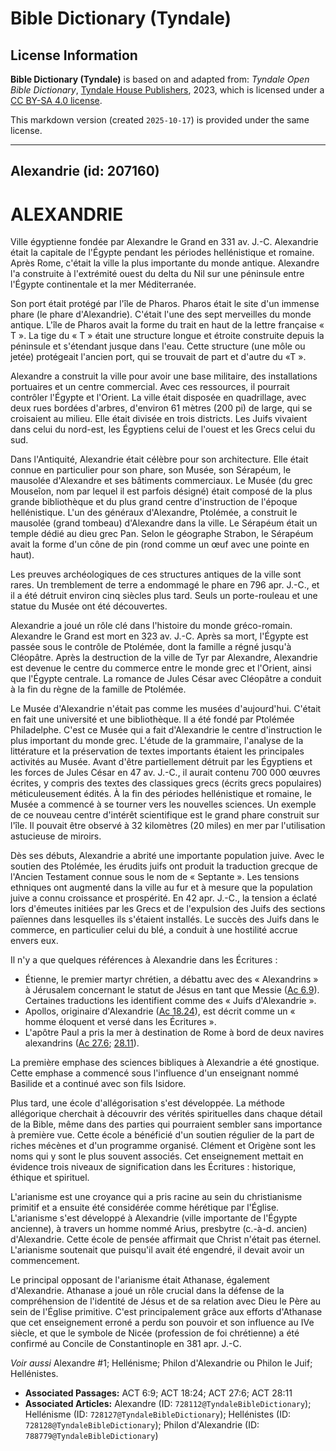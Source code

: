 # Bible Dictionary (Tyndale)

## License Information

**Bible Dictionary (Tyndale)** is based on and adapted from: _Tyndale Open Bible Dictionary_, [Tyndale House Publishers](https://tyndaleopenresources.com/), 2023, which is licensed under a [CC BY-SA 4.0 license](https://creativecommons.org/licenses/by-sa/4.0/legalcode.en).

This markdown version (created `2025-10-17`) is provided under the same license.



--------------------------------

## Alexandrie (id: 207160)

ALEXANDRIE
==========

Ville égyptienne fondée par Alexandre le Grand en 331 av. J.\-C. Alexandrie était la capitale de l'Égypte pendant les périodes hellénistique et romaine. Après Rome, c'était la ville la plus importante du monde antique. Alexandre l'a construite à l'extrémité ouest du delta du Nil sur une péninsule entre l'Égypte continentale et la mer Méditerranée.

Son port était protégé par l'île de Pharos. Pharos était le site d'un immense phare (le phare d'Alexandrie). C'était l'une des sept merveilles du monde antique. L'île de Pharos avait la forme du trait en haut de la lettre française « T ». La tige du « T » était une structure longue et étroite construite depuis la péninsule et s'étendant jusque dans l'eau. Cette structure (une môle ou jetée) protégeait l'ancien port, qui se trouvait de part et d'autre du «T ».

Alexandre a construit la ville pour avoir une base militaire, des installations portuaires et un centre commercial. Avec ces ressources, il pourrait contrôler l'Égypte et l'Orient. La ville était disposée en quadrillage, avec deux rues bordées d'arbres, d'environ 61 mètres (200 pi) de large, qui se croisaient au milieu. Elle était divisée en trois districts. Les Juifs vivaient dans celui du nord\-est, les Égyptiens celui de l'ouest et les Grecs celui du sud.

Dans l'Antiquité, Alexandrie était célèbre pour son architecture. Elle était connue en particulier pour son phare, son Musée, son Sérapéum, le mausolée d'Alexandre et ses bâtiments commerciaux. Le Musée (du grec Mouseîon, nom par lequel il est parfois désigné) était composé de la plus grande bibliothèque et du plus grand centre d'instruction de l'époque hellénistique. L'un des généraux d'Alexandre, Ptolémée, a construit le mausolée (grand tombeau) d'Alexandre dans la ville. Le Sérapéum était un temple dédié au dieu grec Pan. Selon le géographe Strabon, le Sérapéum avait la forme d'un cône de pin (rond comme un œuf avec une pointe en haut).

Les preuves archéologiques de ces structures antiques de la ville sont rares. Un tremblement de terre a endommagé le phare en 796 apr. J.\-C., et il a été détruit environ cinq siècles plus tard. Seuls un porte\-rouleau et une statue du Musée ont été découvertes.

Alexandrie a joué un rôle clé dans l'histoire du monde gréco\-romain. Alexandre le Grand est mort en 323 av. J.\-C. Après sa mort, l'Égypte est passée sous le contrôle de Ptolémée, dont la famille a régné jusqu'à Cléopâtre. Après la destruction de la ville de Tyr par Alexandre, Alexandrie est devenue le centre du commerce entre le monde grec et l'Orient, ainsi que l'Égypte centrale. La romance de Jules César avec Cléopâtre a conduit à la fin du règne de la famille de Ptolémée.

Le Musée d'Alexandrie n'était pas comme les musées d'aujourd'hui. C'était en fait une université et une bibliothèque. Il a été fondé par Ptolémée Philadelphe. C'est ce Musée qui a fait d'Alexandrie le centre d'instruction le plus important du monde grec. L'étude de la grammaire, l'analyse de la littérature et la préservation de textes importants étaient les principales activités au Musée. Avant d'être partiellement détruit par les Égyptiens et les forces de Jules César en 47 av. J.\-C., il aurait contenu 700 000 œuvres écrites, y compris des textes des classiques grecs (écrits grecs populaires) méticuleusement édités. À la fin des périodes hellénistique et romaine, le Musée a commencé à se tourner vers les nouvelles sciences. Un exemple de ce nouveau centre d'intérêt scientifique est le grand phare construit sur l'île. Il pouvait être observé à 32 kilomètres (20 miles) en mer par l'utilisation astucieuse de miroirs.

Dès ses débuts, Alexandrie a abrité une importante population juive. Avec le soutien des Ptolémée, les érudits juifs ont produit la traduction grecque de l'Ancien Testament connue sous le nom de « Septante ». Les tensions ethniques ont augmenté dans la ville au fur et à mesure que la population juive a connu croissance et prospérité. En 42 apr. J.\-C., la tension a éclaté lors d'émeutes initiées par les Grecs et de l'expulsion des Juifs des sections païennes dans lesquelles ils s'étaient installés. Le succès des Juifs dans le commerce, en particulier celui du blé, a conduit à une hostilité accrue envers eux.

Il n'y a que quelques références à Alexandrie dans les Écritures :

* Étienne, le premier martyr chrétien, a débattu avec des « Alexandrins » à Jérusalem concernant le statut de Jésus en tant que Messie ([Ac 6\.9](https://ref.ly/Acts6:9)). Certaines traductions les identifient comme des « Juifs d'Alexandrie ».
* Apollos, originaire d'Alexandrie ([Ac 18\.24](https://ref.ly/Acts18:24)), est décrit comme un « homme éloquent et versé dans les Écritures ».
* L'apôtre Paul a pris la mer à destination de Rome à bord de deux navires alexandrins ([Ac 27\.6](https://ref.ly/Acts27:6); [28\.11](https://ref.ly/Acts28:11)).

La première emphase des sciences bibliques à Alexandrie a été gnostique. Cette emphase a commencé sous l'influence d'un enseignant nommé Basilide et a continué avec son fils Isidore.

Plus tard, une école d'allégorisation s'est développée. La méthode allégorique cherchait à découvrir des vérités spirituelles dans chaque détail de la Bible, même dans des parties qui pourraient sembler sans importance à première vue. Cette école a bénéficié d'un soutien régulier de la part de riches mécènes et d'un programme organisé. Clément et Origène sont les noms qui y sont le plus souvent associés. Cet enseignement mettait en évidence trois niveaux de signification dans les Écritures : historique, éthique et spirituel.

L'arianisme est une croyance qui a pris racine au sein du christianisme primitif et a ensuite été considérée comme hérétique par l'Église. L'arianisme s'est développé à Alexandrie (ville importante de l'Égypte ancienne), à travers un homme nommé Arius, presbytre (c.\-à\-d. ancien) d'Alexandrie. Cette école de pensée affirmait que Christ n'était pas éternel. L'arianisme soutenait que puisqu'il avait été engendré, il devait avoir un commencement.

Le principal opposant de l'arianisme était Athanase, également d'Alexandrie. Athanase a joué un rôle crucial dans la défense de la compréhension de l'identité de Jésus et de sa relation avec Dieu le Père au sein de l'Église primitive. C'est principalement grâce aux efforts d'Athanase que cet enseignement erroné a perdu son pouvoir et son influence au IVe siècle, et que le symbole de Nicée (profession de foi chrétienne) a été confirmé au Concile de Constantinople en 381 apr. J.\-C.

*Voir aussi* Alexandre \#1; Hellénisme; Philon d'Alexandrie ou Philon le Juif; Hellénistes.

* **Associated Passages:** ACT 6:9; ACT 18:24; ACT 27:6; ACT 28:11
* **Associated Articles:** Alexandre (ID: `728112@TyndaleBibleDictionary`); Hellénisme (ID: `728127@TyndaleBibleDictionary`); Hellénistes (ID: `728128@TyndaleBibleDictionary`); Philon d'Alexandrie (ID: `788779@TyndaleBibleDictionary`)

